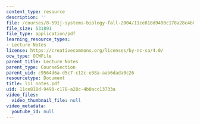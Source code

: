 ```yaml
---
content_type: resource
description: ''
file: /courses/8-591j-systems-biology-fall-2004/11ce818d9490c178a28c4b0acc13733a_l11_notes.pdf
file_size: 531891
file_type: application/pdf
learning_resource_types:
- Lecture Notes
license: https://creativecommons.org/licenses/by-nc-sa/4.0/
ocw_type: OCWFile
parent_title: Lecture Notes
parent_type: CourseSection
parent_uid: c9564d6a-d5c7-c12c-e38a-aab6dada0c26
resourcetype: Document
title: l11_notes.pdf
uid: 11ce818d-9490-c178-a28c-4b0acc13733a
video_files:
  video_thumbnail_file: null
video_metadata:
  youtube_id: null
---
```

